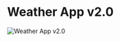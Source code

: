 # Weather App v2.0

![Weather App v2.0](https://github.com/lucasrenandev/Weather-App-v2.0/assets/97764446/85e68a2f-3792-458d-9b1b-e6b2c2df112d)
